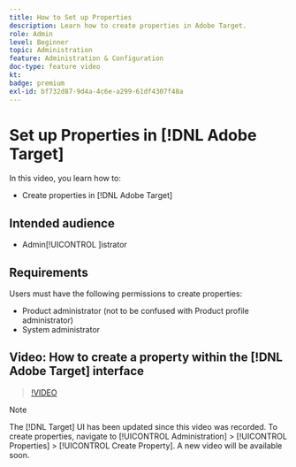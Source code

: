 ```yaml
---
title: How to Set up Properties
description: Learn how to create properties in Adobe Target.
role: Admin
level: Beginner
topic: Administration
feature: Administration & Configuration
doc-type: feature video
kt:
badge: premium
exl-id: bf732d87-9d4a-4c6e-a299-61df4307f48a
---
```

# Set up Properties in [!DNL Adobe Target]

In this video, you learn how to:

* Create properties in [!DNL Adobe Target]

## Intended audience

* Admin[!UICONTROL ]istrator

## Requirements

Users must have the following permissions to create properties:

* Product administrator (not to be confused with Product profile administrator)
* System administrator

## Video: How to create a property within the [!DNL Adobe Target] interface

>[!VIDEO](https://video.tv.adobe.com/v/18990/?quality=12)

>[!NOTE]
>
>The [!DNL Target] UI has been updated since this video was recorded. To create properties, navigate to [!UICONTROL Administration] > [!UICONTROL Properties] > [!UICONTROL Create Property]. A new video will be available soon.